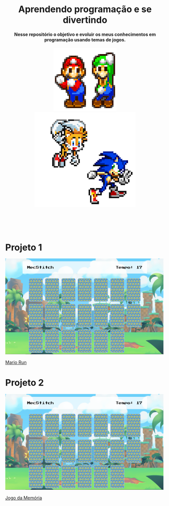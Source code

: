 # <center>Aprendendo programação e se divertindo</center>


#### <div align="center"> Nesse repositório o objetivo e evoluir os meus conhecimentos em programação usando temas de jogos. </div>

<div align="center">
<img width="200em" src="https://raw.githubusercontent.com/MecStitch/Games/main/Imgs/e9cc495e517e2fc2be4cd1a049420c9fed3f4ad0_00.gif"><img height="300em" src="https://raw.githubusercontent.com/MecStitch/Games/main/Imgs/32f1061e12b271ee85dca110818a8622.gif">
</div>
 
<br>
<br>
<br>
<br>

# Projeto 1

<div>
<img width="500em" src="https://github.com/MecStitch/Games/blob/main/Imgs/Captura%20de%20tela%202023-12-27%20131418.png">
</div>

[Mario Run](https://games-beryl.vercel.app/)

# Projeto 2

<div>
<img width="500em" src="https://github.com/MecStitch/Games/blob/main/Imgs/memory.png">
</div>

[Jogo da Memória](https://games-koez.vercel.app/)

